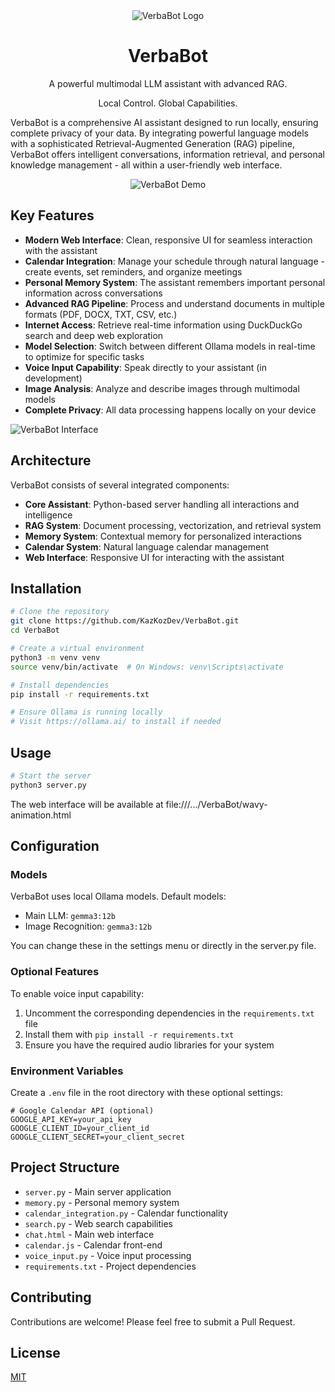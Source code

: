 <div align="center">
  <img src="https://github.com/user-attachments/assets/63bc3058-bace-4234-a473-7d92e6bd1c84" alt="VerbaBot Logo">
</div>
<h1 align="center">VerbaBot</h1>
<p align="center">A powerful multimodal LLM assistant with advanced RAG.</p>
<p align="center">Local Control. Global Capabilities.</p>

VerbaBot is a comprehensive AI assistant designed to run locally, ensuring complete privacy of your data. By integrating powerful language models with a sophisticated Retrieval-Augmented Generation (RAG) pipeline, VerbaBot offers intelligent conversations, information retrieval, and personal knowledge management - all within a user-friendly web interface.

<div align="center">
  <img src="https://github.com/user-attachments/assets/e20930d6-f29f-47f7-a8a0-39fefbdb3538" alt="VerbaBot Demo">
</div>

## Key Features

- **Modern Web Interface**: Clean, responsive UI for seamless interaction with the assistant
- **Calendar Integration**: Manage your schedule through natural language - create events, set reminders, and organize meetings
- **Personal Memory System**: The assistant remembers important personal information across conversations
- **Advanced RAG Pipeline**: Process and understand documents in multiple formats (PDF, DOCX, TXT, CSV, etc.)
- **Internet Access**: Retrieve real-time information using DuckDuckGo search and deep web exploration
- **Model Selection**: Switch between different Ollama models in real-time to optimize for specific tasks
- **Voice Input Capability**: Speak directly to your assistant (in development)
- **Image Analysis**: Analyze and describe images through multimodal models
- **Complete Privacy**: All data processing happens locally on your device

![VerbaBot Interface](https://github.com/user-attachments/assets/c8c5e8b6-2cb1-48d1-94c1-13bac9759e12)

## Architecture

VerbaBot consists of several integrated components:

- **Core Assistant**: Python-based server handling all interactions and intelligence
- **RAG System**: Document processing, vectorization, and retrieval system
- **Memory System**: Contextual memory for personalized interactions
- **Calendar System**: Natural language calendar management
- **Web Interface**: Responsive UI for interacting with the assistant

## Installation

```bash
# Clone the repository
git clone https://github.com/KazKozDev/VerbaBot.git
cd VerbaBot

# Create a virtual environment
python3 -m venv venv
source venv/bin/activate  # On Windows: venv\Scripts\activate

# Install dependencies
pip install -r requirements.txt

# Ensure Ollama is running locally
# Visit https://ollama.ai/ to install if needed
```

## Usage

```bash
# Start the server
python3 server.py
```

The web interface will be available at file:///.../VerbaBot/wavy-animation.html

## Configuration

### Models

VerbaBot uses local Ollama models. Default models:
- Main LLM: `gemma3:12b`
- Image Recognition: `gemma3:12b`

You can change these in the settings menu or directly in the server.py file.

### Optional Features

To enable voice input capability:
1. Uncomment the corresponding dependencies in the `requirements.txt` file
2. Install them with `pip install -r requirements.txt`
3. Ensure you have the required audio libraries for your system

### Environment Variables

Create a `.env` file in the root directory with these optional settings:

```
# Google Calendar API (optional)
GOOGLE_API_KEY=your_api_key
GOOGLE_CLIENT_ID=your_client_id
GOOGLE_CLIENT_SECRET=your_client_secret
```

## Project Structure

- `server.py` - Main server application
- `memory.py` - Personal memory system
- `calendar_integration.py` - Calendar functionality
- `search.py` - Web search capabilities
- `chat.html` - Main web interface
- `calendar.js` - Calendar front-end
- `voice_input.py` - Voice input processing
- `requirements.txt` - Project dependencies

## Contributing

Contributions are welcome! Please feel free to submit a Pull Request.

## License

[MIT](LICENSE) 
